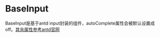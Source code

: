 # BaseInput
BaseInput是基于antd input封装的组件，autoComplete属性会被默认设置成off。[其余属性参考antd官网](https://ant.design/components/input-cn/)